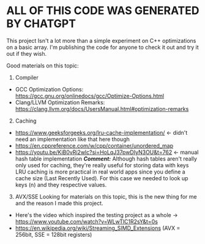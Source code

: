 # ALL OF THIS CODE WAS GENERATED BY CHATGPT

This project Isn't a lot more than a simple experiment on C++ optimizations on a basic array.
I'm publishing the code for anyone to check it out and try it out if they wish.

Good materials on this topic:
1. Compiler 
- GCC Optimization Options: https://gcc.gnu.org/onlinedocs/gcc/Optimize-Options.html
- Clang/LLVM Optimization Remarks: https://clang.llvm.org/docs/UsersManual.html#optimization-remarks
2. Caching
- https://www.geeksforgeeks.org/lru-cache-implementation/ <- didn't need an implementation like that here though
- https://en.cppreference.com/w/cpp/container/unordered_map
- https://youtu.be/KiB0vRi2wlc?si=HoLqJ37pwDIyN3OU&t=762 <- manual hash table implementation
***Comment:*** Although hash tables aren't really only used for caching, they're really useful for storing data with keys
LRU caching is more practical in real world apps since you define a cache size (Last Recently Used). For this case
we needed to look up keys (n) and they respective values.
3. AVX/SSE
Looking for materials on this topic, this is the new thing for me and the reason I made this project.
- Here's the video which inspired the testing project as a whole -> https://www.youtube.com/watch?v=WLwTlC1R2sY&t=0s
- https://en.wikipedia.org/wiki/Streaming_SIMD_Extensions (AVX = 256bit, SSE = 128bit registers)
